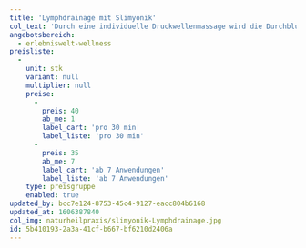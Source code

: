 ```yaml
---
title: 'Lymphdrainage mit Slimyonik'
col_text: 'Durch eine individuelle Druckwellenmassage wird die Durchblutung von Haut und Fettgewebe angeregt und mobilisiert sanft Ihr Lymphsystem. Die Anwendugen passen excellent zu Ihrem Fitnessprogramm auf der Residenz.'
angebotsbereich:
  - erlebniswelt-wellness
preisliste:
  -
    unit: stk
    variant: null
    multiplier: null
    preise:
      -
        preis: 40
        ab_me: 1
        label_cart: 'pro 30 min'
        label_liste: 'pro 30 min'
      -
        preis: 35
        ab_me: 7
        label_cart: 'ab 7 Anwendungen'
        label_liste: 'ab 7 Anwendungen'
    type: preisgruppe
    enabled: true
updated_by: bcc7e124-8753-45c4-9127-eacc804b6168
updated_at: 1606387840
col_img: naturheilpraxis/slimyonik-Lymphdrainage.jpg
id: 5b410193-2a3a-41cf-b667-bf6210d2406a
---
```

